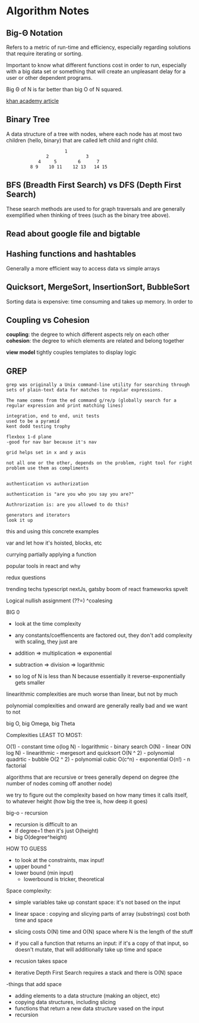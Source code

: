 # Algorithm Notes

## Big-Θ Notation

  Refers to a metric of run-time and efficiency, especially regarding solutions that require iterating or sorting.

  Important to know what different functions cost in order to run, especially with a big data set or something that will create an unpleasant delay for a user or other dependent programs.

  Big Θ of N is far better than big O of N squared.

  [khan academy article](https://www.khanacademy.org/computing/computer-science/algorithms/asymptotic-notation/a/big-o-notation)


## Binary Tree

  A data structure of a tree with nodes, where each node has at most two children (hello, binary) that are called left child and right child.

                          1
                   2              3
                4     5        6      7
             8 9    10 11    12 13   14 15

## BFS (Breadth First Search) vs DFS (Depth First Search)

  These search methods are used to for graph traversals and are generally exemplified when thinking of trees (such as the binary tree above).



## Read about google file and bigtable

## Hashing functions and hashtables 

  Generally a more efficient way to access data vs simple arrays

## Quicksort, MergeSort, InsertionSort, BubbleSort

  Sorting data is expensive: time consuming and takes up memory. In order to 


## Coupling vs Cohesion

  **coupling**: the degree to which different aspects rely on each other
  **cohesion**: the degree to which elements are related and belong together

  **view model** tightly couples templates to display logic


  ## GREP

    grep was originally a Unix command-line utility for searching through sets of plain-text data for matches to regular expressions.

    The name comes from the ed command g/re/p (globally search for a regular expression and print matching lines)

    integration, end to end, unit tests 
    used to be a pyramid
    kent dodd testing trophy

    flexbox 1-d plane
    -good for nav bar because it's nav

    grid helps set in x and y axis

    not all one or the other, depends on the problem, right tool for right problem use them as compliments


    authentication vs authorization

    authentication is "are you who you say you are?"

    Authrorization is: are you allowed to do this?

    generators and iterators
    look it up

this and using this
concrete examples

var and let 
how it's hoisted, blocks, etc

currying partially applying a function

popular tools in react and why

redux questions

trending techs
typescript
nextJs, gatsby
boom of react frameworks
spvelt 

Logical nullish assignment (??=)
^coalesing

BIG 0
- look at the time complexity 
- any constants/coeffiencents are factored out, they don't add complexity with scaling, they just are

- addition => multiplication => exponential
- subtraction => division => logarithmic
- so log of N is less than N because essentially it reverse-exponentially gets smaller

linearithmic complexities are much worse than linear, but not by much

polynomial complexities and onward are generally really bad and we want to not

big O, big Omega, big Theta

Complexities LEAST TO MOST:

O(1) - constant time
o(log N) - logarithmic -  binary search
O(N) - linear
O(N log N) - linearithmic - mergesort and quicksort
O(N ^ 2) - polynomial quadrtic - bubble
O(2 ^ 2) - polynomial cubic
O(c^n) - exponential
O(n!) - n factorial

algorithms that are recursive or trees generally depend on degree (the number of nodes coming off another node)

we try to figure out the complexity based on how many times it calls itself, to whatever height (how big the tree is, how deep it goes)

big-o - recursion
- recursion is difficult to an
- if degree=1 then it's just O(height)
- big O(degree^height)


HOW TO GUESS
- to look at the constraints, max input!
- upper bound ^
- lower bound (min input)
  - lowerbound is tricker, theoretical

Space complexity:

- simple variables take up constant space: it's not based on the input

- linear space : copying and slicying parts of array (substrings) cost both time and space

- slicing costs O(N) time and O(N) space where N is the length of the stuff

- if you call a function that returns an input: if it's a copy of that input, so doesn't mutate, that will additionally take up time and space

- recusion takes space
- iterative Depth First Search requires a stack and there is O(N) space

-things that add space 
  - adding elements to a data structure (making an object, etc)
  - copying data structures, including slicing
  - functions that return a new data structure vased on the input
  - recursion

